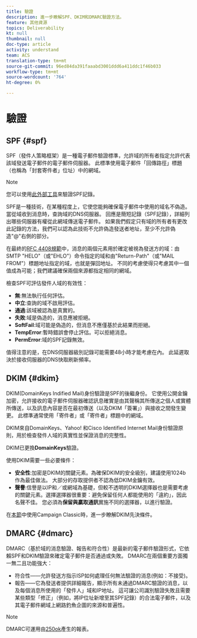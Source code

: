```yaml
---
title: 驗證
description: 進一步瞭解SPF、DKIM和DMARC驗證方法。
feature: 其他資源
topics: Deliverability
kt: null
thumbnail: null
doc-type: article
activity: understand
team: ACS
translation-type: tm+mt
source-git-commit: 96ed84da391faaabd3001ddd6a411ddc1f46b033
workflow-type: tm+mt
source-wordcount: '764'
ht-degree: 0%

---
```



# 驗證

## SPF {#spf}

SPF（發件人策略框架）是一種電子郵件驗證標準，允許域的所有者指定允許代表該域發送電子郵件的電子郵件伺服器。 此標準使用電子郵件「回傳路徑」標題（也稱為「封套寄件者」位址）中的網域。

>[!NOTE]
>
>您可以使用[此外部工具](https://www.kitterman.com/spf/validate.html)來驗證SPF記錄。

SPF是一種技術，在某種程度上，它使您能夠確保電子郵件中使用的域名不偽造。 當從域收到消息時，查詢域的DNS伺服器。 回應是簡短記錄（SPF記錄），詳細列出哪些伺服器有權從此網域傳送電子郵件。 如果我們假定只有域的所有者有更改此記錄的方法，我們可以認為此技術不允許偽造發送者地址，至少不允許偽造&quot;@&quot;右側的部分。

在最終的[RFC 4408規範](https://www.rfc-editor.org/info/rfc4408)中，消息的兩個元素用於確定被視為發送方的域：由SMTP &quot;HELO&quot;（或&quot;EHLO&quot;）命令指定的域和由&quot;Return-Path&quot;（或&quot;MAIL FROM&quot;）標題地址指定的域，也就是彈回地址。 不同的考慮使得只考慮其中一個值成為可能；我們建議確保兩個來源都指定相同的網域。

檢查SPF可評估發件人域的有效性：

* **無**:無法執行任何評估。
* **中立**:查詢的域不啟用評估。
* **通過**:該域被認為是真實的。
* **失敗**:域是偽造的，消息應被拒絕。
* **SoftFail**:域可能是偽造的，但消息不應僅基於此結果而拒絕。
* **TempError**:暫時錯誤會停止評估。可以拒絕消息。
* **PermError**:域的SPF記錄無效。

值得注意的是，在DNS伺服器級別記錄可能需要48小時才能考慮在內。 此延遲取決於接收伺服器的DNS快取刷新頻率。

## DKIM {#dkim}

DKIM(DomainKeys Indified Mail)身份驗證是SPF的後繼身份。 它使用公開金鑰加密，允許接收的電子郵件伺服器確認訊息確實是由其聲稱其所傳送之個人或實體所傳送，以及訊息內容是否在最初傳送（以及DKIM「簽署」）與接收之間發生變更。 此標準通常使用「寄件者」或「寄件者」標題中的網域。

DKIM來自DomainKeys、Yahoo! 和Cisco Identified Internet Mail身份驗證原則，用於檢查發件人域的真實性並保證消息的完整性。

DKIM已更換&#x200B;**DomainKeys**&#x200B;驗證。

使用DKIM需要一些必要條件：

* **安全性**:加密是DKIM的關鍵元素。為確保DKIM的安全級別，建議使用1024b作為最佳做法。 大部分的存取提供者不認為低DKIM金鑰有效。
* **聲譽**:信譽是以IP和／或網域為基礎，但較不透明的DKIM選擇器也是需要考慮的關鍵元素。選擇選擇器很重要：避免保留任何人都能使用的「違約」，因此名聲不佳。 您必須為&#x200B;**保留與贏取通訊**&#x200B;實施不同的選擇器，以進行驗證。

在[本節](/help/putting-it-in-practice/acc-technical-recommendations.md#dkim-acc)中使用Campaign Classic時，進一步瞭解DKIM先決條件。

## DMARC {#dmarc}

DMARC（基於域的消息驗證、報告和符合性）是最新的電子郵件驗證形式，它依賴SPF和DKIM驗證來確定電子郵件是否通過或失敗。 DMARC在兩個重要方面獨一無二且功能強大：

* 符合性——允許發送方指示ISP如何處理任何無法驗證的消息(例如：不接受)。
* 報告——它為發送者提供詳細報告，顯示所有未通過DMARC驗證的消息，以及每個消息所使用的「發件人」域和IP地址。 這可讓公司識別驗證失敗且需要某些類型「修正」（例如，將IP位址新增至其SPF記錄）的合法電子郵件，以及其電子郵件網域上網路釣魚企圖的來源和普遍性。

>[!NOTE]
>
>DMARC可運用由[250ok](https://250ok.com/)產生的報表。
